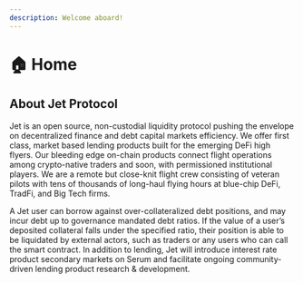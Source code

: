 ```yaml
---
description: Welcome aboard!
---
```


# 🏠 Home

## About Jet Protocol

Jet is an open source, non-custodial liquidity protocol pushing the envelope on decentralized finance and debt capital markets efficiency. We offer first class, market based lending products built for the emerging DeFi high flyers. Our bleeding edge on-chain products connect flight operations among crypto-native traders and soon, with permissioned institutional players. We are a remote but close-knit flight crew consisting of veteran pilots with tens of thousands of long-haul flying hours at blue-chip DeFi, TradFi, and Big Tech firms.

A Jet user can borrow against over-collateralized debt positions, and may incur debt up to governance mandated debt ratios. If the value of a user’s deposited collateral falls under the specified ratio, their position is able to be liquidated by external actors, such as traders or any users who can call the smart contract. In addition to lending, Jet will introduce interest rate product secondary markets on Serum and facilitate ongoing community-driven lending product research & development.
